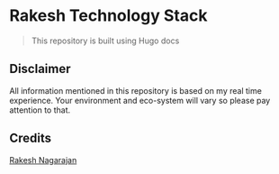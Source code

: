 # Rakesh Technology Stack 

> This repository is built using Hugo docs


## Disclaimer

All information mentioned in this repository is based on my real time experience. Your environment and eco-system will vary so please pay attention to that.


## Credits

[Rakesh Nagarajan](https://rakeshnagarajanorg.github.io/)
